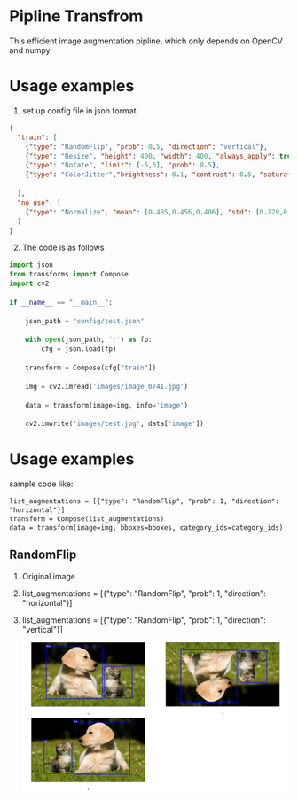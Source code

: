 # Pipline Transfrom 

This efficient image augmentation pipline, which only depends on OpenCV and numpy.

# Usage examples

1. set up config file in json format.

```json
{
  "train": [
    {"type": "RandomFlip", "prob": 0.5, "direction": "vertical"},
    {"type": "Resize", "height": 400, "width": 400, "always_apply": true},
    {"type": "Rotate", "limit": [-5,5], "prob": 0.5},
    {"type": "ColorJitter","brightness": 0.1, "contrast": 0.5, "saturation": 0.1, "hue": 0.05, "prob": 1}

  ],
  "no use": [
    {"type": "Normalize", "mean": [0.485,0.456,0.406], "std": [0.229,0.224,0.225], "always_apply": true}
  ]
}

```

2. The code is as follows

```python
import json
from transforms import Compose
import cv2

if __name__ == "__main__":

    json_path = "config/test.json"

    with open(json_path, 'r') as fp:
        cfg = json.load(fp)

    transform = Compose(cfg["train"])

    img = cv2.imread('images/image_0741.jpg')

    data = transform(image=img, info='image')

    cv2.imwrite('images/test.jpg', data['image'])

```

# Usage examples

sample code like:

```
list_augmentations = [{"type": "RandomFlip", "prob": 1, "direction": "horizontal"}]
transform = Compose(list_augmentations)
data = transform(image=img, bboxes=bboxes, category_ids=category_ids)
```

## RandomFlip

1. Original image

2. list_augmentations = [{"type": "RandomFlip", "prob": 1, "direction": "horizontal"}]

3. list_augmentations = [{"type": "RandomFlip", "prob": 1, "direction": "vertical"}]

   ![RanddomFilp](https://github.com/huangluyao/pipline_transfrom/blob/master/images/augs_examples/RandomFlip.png)




